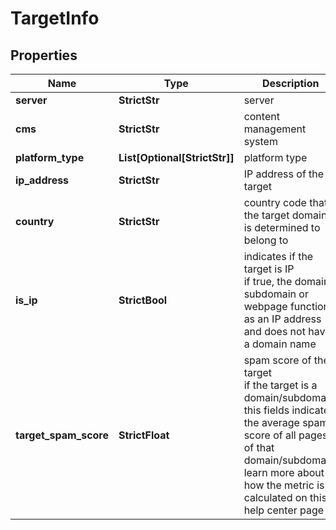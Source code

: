 # TargetInfo


## Properties

| Name | Type | Description | Notes |
|------------ | ------------- | ------------- | -------------|
**server** | **StrictStr** | server |[optional]|
**cms** | **StrictStr** | content management system |[optional]|
**platform_type** | **List[Optional[StrictStr]]** | platform type |[optional]|
**ip_address** | **StrictStr** | IP address of the target |[optional]|
**country** | **StrictStr** | country code that the target domain is determined to belong to |[optional]|
**is_ip** | **StrictBool** | indicates if the target is IP<br>if true, the domain, subdomain or webpage functions as an IP address and does not have a domain name |[optional]|
**target_spam_score** | **StrictFloat** | spam score of the target<br>if the target is a domain/subdomain, this fields indicates the average spam score of all pages of that domain/subdomain;<br>learn more about how the metric is calculated on this help center page |[optional]|